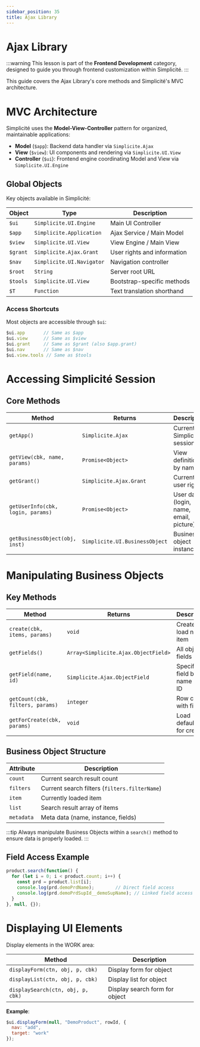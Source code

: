 ```yaml
---
sidebar_position: 35
title: Ajax Library
---
```


Ajax Library
============

:::warning
This lesson is part of the **Frontend Development** category, designed to guide you through frontend customization within Simplicité.
:::

This guide covers the Ajax Library's core methods and Simplicité's MVC architecture.

# MVC Architecture

Simplicité uses the **Model-View-Controller** pattern for organized, maintainable applications:

- **Model** (`$app`): Backend data handler via `Simplicite.Ajax`
- **View** (`$view`): UI components and rendering via `Simplicite.UI.View`
- **Controller** (`$ui`): Frontend engine coordinating Model and View via `Simplicite.UI.Engine`

## Global Objects

Key objects available in Simplicité:

| Object   | Type                      | Description                                    |
|----------|---------------------------|------------------------------------------------|
| `$ui`    | `Simplicite.UI.Engine`    | Main UI Controller                             |
| `$app`   | `Simplicite.Application`  | Ajax Service / Main Model                      |
| `$view`  | `Simplicite.UI.View`      | View Engine / Main View                        |
| `$grant` | `Simplicite.Ajax.Grant`   | User rights and information                    |
| `$nav`   | `Simplicite.UI.Navigator` | Navigation controller                          |
| `$root`  | `String`                  | Server root URL                                |
| `$tools` | `Simplicite.UI.View`      | Bootstrap-specific methods                     |
| `$T`     | `Function`                | Text translation shorthand                     |

### Access Shortcuts

Most objects are accessible through `$ui`:

```javascript
$ui.app       // Same as $app
$ui.view      // Same as $view
$ui.grant     // Same as $grant (also $app.grant)
$ui.nav       // Same as $nav
$ui.view.tools // Same as $tools
```

# Accessing Simplicité Session

## Core Methods

| Method                          | Returns                             | Description                                          |
|---------------------------------|-------------------------------------|------------------------------------------------------|
| `getApp()`                      | `Simplicite.Ajax`                   | Current Simplicité session                           |
| `getView(cbk, name, params)`    | `Promise<Object>`                   | View definition by name                              |
| `getGrant()`                    | `Simplicite.Ajax.Grant`             | Current user rights                                  |
| `getUserInfo(cbk, login, params)` | `Promise<Object>`                 | User data (login, name, email, picture)              |
| `getBusinessObject(obj, inst)`  | `Simplicite.UI.BusinessObject`      | Business object instance                             |

# Manipulating Business Objects

## Key Methods

| Method                           | Returns                                 | Description                                      |
|----------------------------------|-----------------------------------------|--------------------------------------------------|
| `create(cbk, items, params)`     | `void`                                  | Create and load new item                         |
| `getFields()`                    | `Array<Simplicite.Ajax.ObjectField>`    | All object fields                                |
| `getField(name, id)`             | `Simplicite.Ajax.ObjectField`           | Specific field by name and ID                    |
| `getCount(cbk, filters, params)` | `integer`                               | Row count with filters                           |
| `getForCreate(cbk, params)`      | `void`                                  | Load default item for creation                   |

## Business Object Structure

| Attribute | Description                                                    |
|-----------|----------------------------------------------------------------|
| `count`   | Current search result count                                    |
| `filters` | Current search filters (`filters.filterName`)                  |
| `item`    | Currently loaded item                                          |
| `list`    | Search result array of items                                   |
| `metadata`| Meta data (name, instance, fields)                             |

:::tip
Always manipulate Business Objects within a `search()` method to ensure data is properly loaded.
:::

## Field Access Example

```javascript
product.search(function() {
  for (let i = 0; i < product.count; i++) {
    const prd = product.list[i];
    console.log(prd.demoPrdName);        // Direct field access
    console.log(prd.demoPrdSupId__demoSupName); // Linked field access
  }
}, null, {});
```

# Displaying UI Elements

Display elements in the WORK area:

| Method                        | Description                                          |
|-------------------------------|------------------------------------------------------|
| `displayForm(ctn, obj, p, cbk)` | Display form for object                            |
| `displayList(ctn, obj, p, cbk)` | Display list for object                            |
| `displaySearch(ctn, obj, p, cbk)` | Display search form for object                   |

**Example**:

```javascript
$ui.displayForm(null, "DemoProduct", rowId, {
  nav: "add",
  target: "work"
});
```